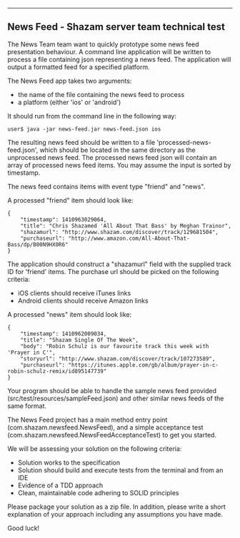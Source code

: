 --------------------------------------------------------
   News Feed - Shazam server team technical test
--------------------------------------------------------

The News Team team want to quickly prototype some news feed presentation behaviour.
A command line application will be written to process a file containing json
representing a news feed. The application will output a formatted feed for
a specified platform.

The News Feed app takes two arguments:
* the name of the file containing the news feed to process
* a platform (either 'ios' or 'android')

It should run from the command line in the following way:

`user$ java -jar news-feed.jar news-feed.json ios`

The resulting news feed should be written to a file 'processed-news-feed.json', which 
should be located in the same directory as the unprocessed news feed. The
processed news feed json will contain an array of processed news feed items. You
may assume the input is sorted by timestamp.

The news feed contains items with event type "friend" and "news".

A processed "friend" item should look like:

    {
    	"timestamp": 1410963029064,
    	"title": "Chris Shazamed 'All About That Bass' by Meghan Trainor",
    	"shazamurl": "http://www.shazam.com/discover/track/129681504",
    	"purchaseurl": "http://www.amazon.com/All-About-That-Bass/dp/B00N9HX0R6"
    }

The application should construct a "shazamurl" field with the supplied track ID for 'friend'
items. The purchase url should be picked on the following criteria:
* iOS clients should receive iTunes links
* Android clients should receive Amazon links

A processed "news" item should look like:

    {
    	"timestamp": 1410962009034,
    	"title": "Shazam Single Of The Week",
    	"body": "Robin Schulz is our favourite track this week with 'Prayer in C'",
    	"storyurl": "http://www.shazam.com/discover/track/107273589",
    	"purchaseurl": "https://itunes.apple.com/gb/album/prayer-in-c-robin-schulz-remix/id895147739"
    }

Your program should be able to handle the sample news feed provided (src/test/resources/sampleFeed.json)
and other similar news feeds of the same format.

The News Feed project has a main method entry point 
(com.shazam.newsfeed.NewsFeed), and a simple acceptance test 
(com.shazam.newsfeed.NewsFeedAcceptanceTest) to get you started.

We will be assessing your solution on the following criteria:

* Solution works to the specification
* Solution should build and execute tests from the terminal and from an IDE
* Evidence of a TDD approach
* Clean, maintainable code adhering to SOLID principles

Please package your solution as a zip file. In addition, please write a short explanation of your 
approach including any assumptions you have made.

Good luck!

